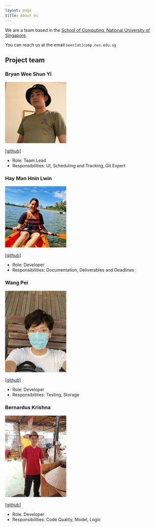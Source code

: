 ```yaml
---
layout: page
title: About Us
---
```


We are a team based in the [School of Computing, National University of Singapore](http://www.comp.nus.edu.sg).

You can reach us at the email `seer[at]comp.nus.edu.sg`

## Project team

### Bryan Wee Shun Yi

<img src="images/bryanwee023.png" width="200px">

[[github](http://github.com/bryanwee023)]

* Role: Team Lead
* Responsibilities: UI, Scheduling and Tracking, Git Expert

### Hay Man Hnin Lwin

<img src="images/gracewang2322.png" width="200px">

[[github](http://github.com/gracewang2322)]

* Role: Developer
* Responsibilities: Documentation, Deliverables and Deadlines

### Wang Pei

<img src="images/wangpeialex.png" width="200px">

[[github](http://github.com/wangpeialex)]

* Role: Developer
* Responsibilities: Testing, Storage

### Bernardus Krishna

<img src="images/bernarduskrishna.png" width="200px">

[[github](https://github.com/bernarduskrishna)]

* Role: Developer
* Responsibilities: Code Quality, Model, Logic
